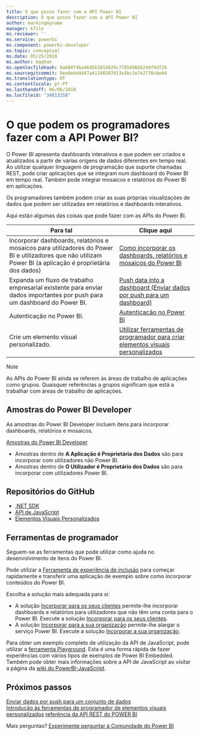 ```yaml
---
title: O que posso fazer com a API Power BI
description: O que posso fazer com a API Power BI
author: markingmyname
manager: kfile
ms.reviewer: ''
ms.service: powerbi
ms.component: powerbi-developer
ms.topic: conceptual
ms.date: 05/25/2018
ms.author: maghan
ms.openlocfilehash: 8a688f46a46dbb1015629c7785d96b62d4f8df26
ms.sourcegitcommit: 8ee0ebd4d47a41108387d13a3bc3e7e2770cbeb8
ms.translationtype: HT
ms.contentlocale: pt-PT
ms.lasthandoff: 06/06/2018
ms.locfileid: "34813250"
---
```

# <a name="what-can-developers-do-with-the-power-bi-api"></a>O que podem os programadores fazer com a API Power BI?
O Power BI apresenta dashboards interativos e que podem ser criados e atualizados a partir de várias origens de dados diferentes em tempo real. Ao utilizar qualquer linguagem de programação que suporte chamadas REST, pode criar aplicações que se integram num dashboard do Power BI em tempo real. Também pode integrar mosaicos e relatórios do Power BI em aplicações.

Os programadores também podem criar as suas próprias visualizações de dados que podem ser utilizadas em relatórios e dashboards interativos. 

Aqui estão algumas das coisas que pode fazer com as APIs do Power BI.

| **Para tal** | **Clique aqui** |
| --- | --- |
| Incorporar dashboards, relatórios e mosaicos para utilizadores do Power BI e utilizadores que não utilizam Power BI (a aplicação é proprietária dos dados) |[Como incorporar os dashboards, relatórios e mosaicos do Power BI](embedding-content.md) |
| Expanda um fluxo de trabalho empresarial existente para enviar dados importantes por push para um dashboard do Power BI. |[Push data into a dashboard (Enviar dados por push para um dashboard)](walkthrough-push-data.md) |
| Autenticação no Power BI. |[Autenticação no Power BI](get-azuread-access-token.md) |
| Crie um elemento visual personalizado. |[Utilizar ferramentas de programador para criar elementos visuais personalizados](../service-custom-visuals-getting-started-with-developer-tools.md) |

> [!NOTE]
> As APIs do Power BI ainda se referem às áreas de trabalho de aplicações como grupos. Quaisquer referências a grupos significam que está a trabalhar com áreas de trabalho de aplicações.
> 
> 

## <a name="power-bi-developer-samples"></a>Amostras do Power BI Developer
As amostras do Power BI Developer incluem itens para incorporar dashboards, relatórios e mosaicos.

[Amostras do Power BI Developer](https://github.com/Microsoft/PowerBI-Developer-Samples)

* Amostras dentro de **A Aplicação é Proprietária dos Dados** são para incorporar com utilizadores não Power BI.
* Amostras dentro de **O Utilizador é Proprietário dos Dados** são para incorporar com utilizadores Power BI.

## <a name="github-repositories"></a>Repositórios do GitHub
* [.NET SDK](https://github.com/Microsoft/PowerBI-CSharp)
* [API de JavaScript](https://github.com/Microsoft/PowerBI-JavaScript)
* [Elementos Visuais Personalizados](https://github.com/Microsoft/PowerBI-visuals)

## <a name="developer-tools"></a>Ferramentas de programador
Seguem-se as ferramentas que pode utilizar como ajuda no desenvolvimento de itens do Power BI.

Pode utilizar a [Ferramenta de experiência de inclusão](https://aka.ms/embedsetup) para começar rapidamente e transferir uma aplicação de exemplo sobre como incorporar conteúdos do Power BI.

Escolha a solução mais adequada para si:
* A solução [Incorporar para os seus clientes](embedding.md#embedding-for-your-customers) permite-lhe incorporar dashboards e relatórios para utilizadores que não têm uma conta para o Power BI. Execute a solução [Incorporar para os seus clientes](https://aka.ms/embedsetup/AppOwnsData).
* A solução [Incorporar para a sua organização](embedding.md#embedding-for-your-organization) permite-lhe alargar o serviço Power BI. Execute a solução [Incorporar a sua organização](https://aka.ms/embedsetup/UserOwnsData).

Para obter um exemplo completo de utilização da API de JavaScript, pode utilizar a [ferramenta Playground](https://microsoft.github.io/PowerBI-JavaScript/demo). Esta é uma forma rápida de fazer experiências com vários tipos de exemplos de Power BI Embedded. Também pode obter mais informações sobre a API de JavaScript ao visitar a página da [wiki do PowerBI-JavaScript](https://github.com/Microsoft/powerbi-javascript/wiki).

## <a name="next-steps"></a>Próximos passos
[Enviar dados por push para um conjunto de dados](walkthrough-push-data.md)  
[Introdução às ferramentas de programador de elementos visuais personalizados](../service-custom-visuals-getting-started-with-developer-tools.md) 
[referência da API REST do POWER BI](https://docs.microsoft.com/rest/api/power-bi/)  

Mais perguntas? [Experimente perguntar à Comunidade do Power BI](http://community.powerbi.com/)
